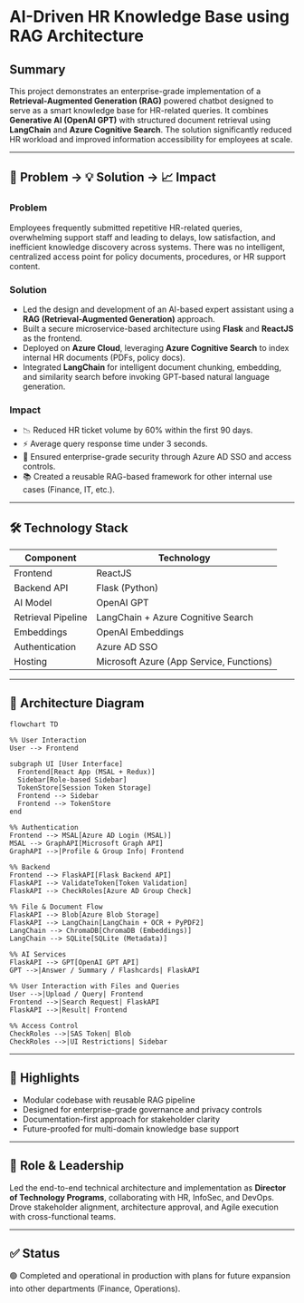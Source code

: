 # AI-Driven HR Knowledge Base using RAG Architecture

## Summary
This project demonstrates an enterprise-grade implementation of a **Retrieval-Augmented Generation (RAG)** powered chatbot designed to serve as a smart knowledge base for HR-related queries. It combines **Generative AI (OpenAI GPT)** with structured document retrieval using **LangChain** and **Azure Cognitive Search**. The solution significantly reduced HR workload and improved information accessibility for employees at scale.

---

## 🚨 Problem → 💡 Solution → 📈 Impact

### Problem
Employees frequently submitted repetitive HR-related queries, overwhelming support staff and leading to delays, low satisfaction, and inefficient knowledge discovery across systems. There was no intelligent, centralized access point for policy documents, procedures, or HR support content.

### Solution
- Led the design and development of an AI-based expert assistant using a **RAG (Retrieval-Augmented Generation)** approach.
- Built a secure microservice-based architecture using **Flask** and **ReactJS** as the frontend.
- Deployed on **Azure Cloud**, leveraging **Azure Cognitive Search** to index internal HR documents (PDFs, policy docs).
- Integrated **LangChain** for intelligent document chunking, embedding, and similarity search before invoking GPT-based natural language generation.

### Impact
- 📉 Reduced HR ticket volume by 60% within the first 90 days.
- ⚡ Average query response time under 3 seconds.
- 🔐 Ensured enterprise-grade security through Azure AD SSO and access controls.
- 📚 Created a reusable RAG-based framework for other internal use cases (Finance, IT, etc.).

---

## 🛠️ Technology Stack

| Component             | Technology                      |
|-----------------------|----------------------------------|
| Frontend              | ReactJS                         |
| Backend API           | Flask (Python)                  |
| AI Model              | OpenAI GPT                      |
| Retrieval Pipeline    | LangChain + Azure Cognitive Search |
| Embeddings            | OpenAI Embeddings               |
| Authentication        | Azure AD SSO                    |
| Hosting               | Microsoft Azure (App Service, Functions) |

---

## 📐 Architecture Diagram

```mermaid
flowchart TD

%% User Interaction
User --> Frontend

subgraph UI [User Interface]
  Frontend[React App (MSAL + Redux)]
  Sidebar[Role-based Sidebar]
  TokenStore[Session Token Storage]
  Frontend --> Sidebar
  Frontend --> TokenStore
end

%% Authentication
Frontend --> MSAL[Azure AD Login (MSAL)]
MSAL --> GraphAPI[Microsoft Graph API]
GraphAPI -->|Profile & Group Info| Frontend

%% Backend
Frontend --> FlaskAPI[Flask Backend API]
FlaskAPI --> ValidateToken[Token Validation]
FlaskAPI --> CheckRoles[Azure AD Group Check]

%% File & Document Flow
FlaskAPI --> Blob[Azure Blob Storage]
FlaskAPI --> LangChain[LangChain + OCR + PyPDF2]
LangChain --> ChromaDB[ChromaDB (Embeddings)]
LangChain --> SQLite[SQLite (Metadata)]

%% AI Services
FlaskAPI --> GPT[OpenAI GPT API]
GPT -->|Answer / Summary / Flashcards| FlaskAPI

%% User Interaction with Files and Queries
User -->|Upload / Query| Frontend
Frontend -->|Search Request| FlaskAPI
FlaskAPI -->|Result| Frontend

%% Access Control
CheckRoles -->|SAS Token| Blob
CheckRoles -->|UI Restrictions| Sidebar
```
---

## 📎 Highlights

- Modular codebase with reusable RAG pipeline
- Designed for enterprise-grade governance and privacy controls
- Documentation-first approach for stakeholder clarity
- Future-proofed for multi-domain knowledge base support

---

## 👤 Role & Leadership

Led the end-to-end technical architecture and implementation as **Director of Technology Programs**, collaborating with HR, InfoSec, and DevOps. Drove stakeholder alignment, architecture approval, and Agile execution with cross-functional teams.

---

## ✅ Status

🟢 Completed and operational in production with plans for future expansion into other departments (Finance, Operations).
